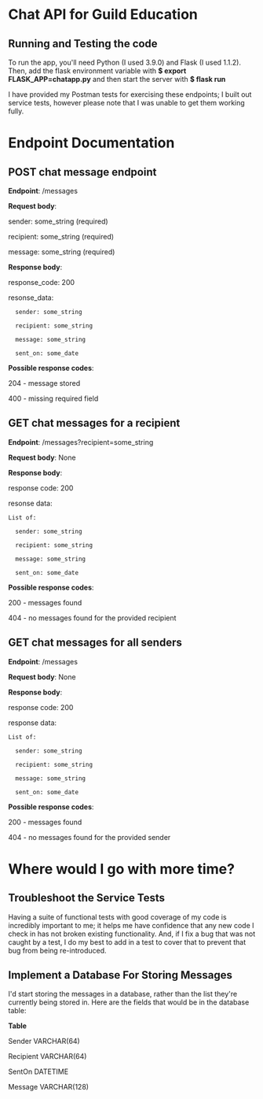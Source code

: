# Chat API for Guild Education

## Running and Testing the code
To run the app, you'll need Python (I used 3.9.0) and Flask (I used 1.1.2). Then, add the flask environment variable with **$ export FLASK_APP=chatapp.py** and then start the server with **$ flask run**

I have provided my Postman tests for exercising these endpoints; I built out service tests, however please note that I was unable to get them working fully.

# Endpoint Documentation

## POST chat message endpoint

**Endpoint**: /messages

**Request body**:

  sender: some_string (required)
  
  recipient: some_string (required)
  
  message: some_string (required)
  
**Response body**:

  response_code: 200

  resonse_data:

      sender: some_string

      recipient: some_string

      message: some_string

      sent_on: some_date
  
  
  
**Possible response codes**:

204 - message stored

400 - missing required field


## GET chat messages for a recipient

**Endpoint**: /messages?recipient=some_string

**Request body**: None
  
**Response body**:

  response code: 200
  
  resonse data:
  
    List of:
    
      sender: some_string
      
      recipient: some_string
      
      message: some_string
      
      sent_on: some_date
      
      
      
**Possible response codes**:

200 - messages found

404 - no messages found for the provided recipient


## GET chat messages for all senders

**Endpoint**: /messages

**Request body**: None

  
**Response body**:

  response code: 200
  
  response data:
  
    List of:
    
      sender: some_string
      
      recipient: some_string
      
      message: some_string
      
      sent_on: some_date
      
      
      
**Possible response codes**:

200 - messages found

404 - no messages found for the provided sender

# Where would I go with more time?

## Troubleshoot the Service Tests
Having a suite of functional tests with good coverage of my code is incredibly important to me; it helps me have confidence that any new code I check in has not broken existing functionality. And, if I fix a bug that was not caught by a test, I do my best to add in a test to cover that to prevent that bug from being re-introduced.

## Implement a Database For Storing Messages
I'd start storing the messages in a database, rather than the list they're currently being stored in. Here are the fields that would be in the database table:

**Table**

Sender VARCHAR(64)

Recipient VARCHAR(64)

SentOn DATETIME

Message VARCHAR(128)



